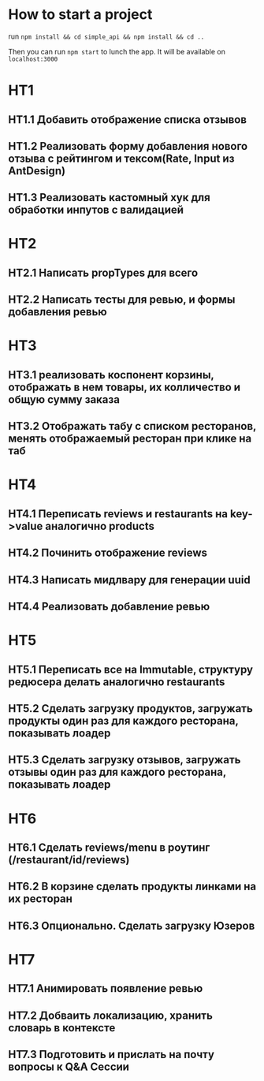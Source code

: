 # How to start a project

run `npm install && cd simple_api && npm install && cd ..`

Then you can run `npm start` to lunch the app. It will be available on `localhost:3000`

# HT1

## HT1.1 Добавить отображение списка отзывов

## HT1.2 Реализовать форму добавления нового отзыва с рейтингом и тексом(Rate, Input из AntDesign)

## HT1.3 Реализовать кастомный хук для обработки инпутов с валидацией

# HT2

## HT2.1 Написать propTypes для всего

## HT2.2 Написать тесты для ревью, и формы добавления ревью

# HT3

## HT3.1 реализовать коспонент корзины, отображать в нем товары, их колличество и общую сумму заказа

## HT3.2 Отображать табу с списком ресторанов, менять отображаемый ресторан при клике на таб

# HT4

## HT4.1 Переписать reviews и restaurants на key->value аналогично products

## HT4.2 Починить отображение reviews

## HT4.3 Написать мидлвару для генерации uuid

## HT4.4 Реализовать добавление ревью

# HT5

## HT5.1 Переписать все на Immutable, структуру редюсера делать аналогично restaurants

## HT5.2 Сделать загрузку продуктов, загружать продукты один раз для каждого ресторана, показывать лоадер

## HT5.3 Сделать загрузку отзывов, загружать отзывы один раз для каждого ресторана, показывать лоадер

# HT6

## HT6.1 Сделать reviews/menu в роутинг (/restaurant/id/reviews)

## HT6.2 В корзине сделать продукты линками на их ресторан

## HT6.3 Опционально. Сделать загрузку Юзеров

# HT7

## HT7.1 Анимировать появление ревью

## HT7.2 Добваить локализацию, хранить словарь в контексте

## HT7.3 Подготовить и прислать на почту вопросы к Q&A Сессии
